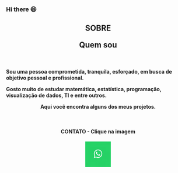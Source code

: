 ### Hi there 😄


<h2><b><p align="center">SOBRE</p><p align="center">Quem sou</p></b></h2>

<br/>

<b>Sou uma pessoa comprometida, tranquila, esforçado, em busca de objetivo pessoal e profissional.

Gosto muito de estudar matemática, estatística, programação, visualização de dados, TI e entre outros.

<p align="center">Aqui você encontra alguns dos meus projetos.</center></p>

</b>


<br/>

<h4><b><p align="center">CONTATO - Clique na imagem</p></h4>

<p align="center"><a href="https://web.whatsapp.com/send?phone=5531988712037"><img width="70px" height="70px" src="https://github.com/Wenceslau93/Wenceslau93/blob/main/what.png" class="media-object  img-responsive img-thumbnail"></a></p>


<!--
**Wenceslau93/Wenceslau93** is a ✨ _special_ ✨ repository because its `README.md` (this file) appears on your GitHub profile.

Here are some ideas to get you started:

- 🔭 I’m currently working on ...
- 🌱 I’m currently learning ...
- 👯 I’m looking to collaborate on ...
- 🤔 I’m looking for help with ...
- 💬 Ask me about ...
- 📫 How to reach me: ...
- 😄 Pronouns: ...
- ⚡ Fun fact: ...
-->
